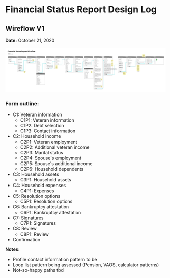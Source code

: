 # Financial Status Report Design Log

## Wireflow V1
**Date:** October 21, 2020

![V1](https://github.com/department-of-veterans-affairs/va.gov-team/blob/master/products/Debt%20Resolution/Financial-Status-Report/assets/fsr-wireflow-1.jpg)

### Form outline:

- C1: Veteran information
  -   C1P1: Veteran information
  -   C1P2: Debt selection
  -   C1P3: Contact information
- C2: Household income
  -   C2P1: Veteran employment
  -   C2P2: Additional veteran income
  -   C2P3: Marital status
  -   C2P4: Spouse's employment
  -   C2P5: Spouse's additional income
  -   C2P6: Household dependents
- C3: Household assets
  -   C3P1: Household assets
- C4: Household expenses
  -   C4P1: Expenses
- C5: Resolution options
  -   C5P1: Resolution options
- C6: Bankruptcy attestation
  -   C6P1: Bankruptcy attestation
- C7: Signatures
  -   C7P1: Signatures
- C8: Review
  -   C8P1: Review
- Confirmation

**Notes:**
- Profile contact information pattern to be 
- Loop list pattern being assessed (Pension, VAOS, calculator patterns)
- Not-so-happy paths tbd
